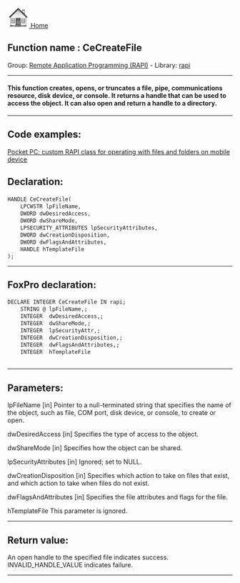 [<img src="../../images/home.png"> Home ](https://github.com/VFPX/Win32API)  

## Function name : CeCreateFile
Group: [Remote Application Programming (RAPI)](../../functions_group.md#Remote_Application_Programming_(RAPI))  -  Library: [rapi](../../../libraries.md#rapi)  
***  


#### This function creates, opens, or truncates a file, pipe, communications resource, disk device, or console. It returns a handle that can be used to access the object. It can also open and return a handle to a directory.
***  


## Code examples:
[Pocket PC: custom RAPI class for operating with files and folders on mobile device](../../samples/sample_448.md)  

## Declaration:
```foxpro  
HANDLE CeCreateFile(
	LPCWSTR lpFileName,
	DWORD dwDesiredAccess,
	DWORD dwShareMode,
	LPSECURITY_ATTRIBUTES lpSecurityAttributes,
	DWORD dwCreationDisposition,
	DWORD dwFlagsAndAttributes,
	HANDLE hTemplateFile
);  
```  
***  


## FoxPro declaration:
```foxpro  
DECLARE INTEGER CeCreateFile IN rapi;
	STRING @ lpFileName,;
	INTEGER  dwDesiredAccess,;
	INTEGER  dwShareMode,;
	INTEGER  lpSecurityAttr,;
	INTEGER  dwCreationDisposition,;
	INTEGER  dwFlagsAndAttributes,;
	INTEGER  hTemplateFile
  
```  
***  


## Parameters:
lpFileName 
[in] Pointer to a null-terminated string that specifies the name of the object, such as file, COM port, disk device, or console, to create or open. 

dwDesiredAccess 
[in] Specifies the type of access to the object.

dwShareMode 
[in] Specifies how the object can be shared. 

lpSecurityAttributes 
[in] Ignored; set to NULL. 

dwCreationDisposition 
[in] Specifies which action to take on files that exist, and which action to take when files do not exist.

dwFlagsAndAttributes 
[in] Specifies the file attributes and flags for the file.

hTemplateFile 
This parameter is ignored.  
***  


## Return value:
An open handle to the specified file indicates success. INVALID_HANDLE_VALUE indicates failure.  
***  

